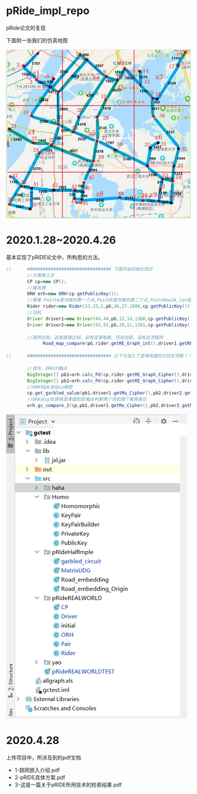 # pRide_impl_repo
pRide论文的复现

下面附一张我们的仿真地图

![gctest/仿真地图.png](README/仿真地图.png)



# 2020.1.28~2020.4.26

基本实现了pRIDE论文中，所构思的方法。

```java
//      ################################ 下面开始初始化四方 
        //计算第三方
        CP cp=new CP();
        //服务商
        ORH orh=new ORH(cp.getPublicKey());
        //乘客 PointA是邻接的第一个点,PointB是邻接的第二个点,PointNow2A_len是乘客到第一个点的距离
        Rider rider=new Rider(33,33,1,pG,26,27,1000,cp.getPublicKey());
        //司机
        Driver driver1=new Driver(44,44,pG,12,14,1300,cp.getPublicKey());
        Driver driver2=new Driver(55,55,pG,20,21,1301,cp.getPublicKey());

        //路网比较，这是直接比较。没有混淆电路、同态加密、没有全流程的
		      Road_map_compare(pG,rider.getRE_Graph_int(),driver1.getRE_Graph_int(),driver2.getRE_Graph_int());

//      ################################ 以下为加入了混淆电路的比较全流程！！ 

        //首先，ORH计算pb
        BigInteger[] pb1=orh.calc_Pd(cp,rider.getRE_Graph_Cipher(),driver1.getRE_Graph_Cipher(),driver1.getMu_Cipher());
        BigInteger[] pb2=orh.calc_Pd(cp,rider.getRE_Graph_Cipher(),driver2.getRE_Graph_Cipher(),driver2.getMu_Cipher());
        //ORH将pb发给cp解密
        cp.get_garbled_value(pb1,driver1.getMu_Cipher(),pb2,driver2.getMu_Cipher());
        //ORH从cp处获得混淆值到混淆pb判断两个司机哪个离乘客近
        orh.gc_compare_2(cp,pb1,driver1.getMu_Cipher(),pb2,driver2.getMu_Cipher());
```



![image-20200426200225379](README/image-20200426200225379.png)



# 2020.4.28

上传项目中，所涉及到的pdf文档

- 1-路网嵌入介绍.pdf
- 2-pRIDE具体方案.pdf
- 3-这是一篇关于pRIDE所用技术的检索结果.pdf

